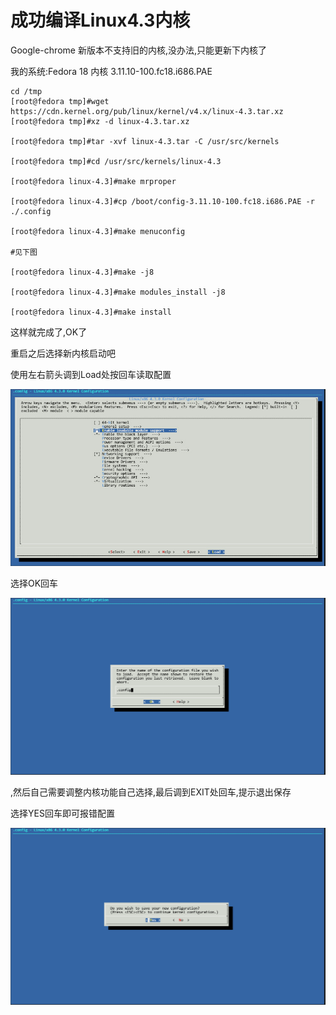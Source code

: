 # 成功编译Linux4.3内核  

Google-chrome 新版本不支持旧的内核,没办法,只能更新下内核了

我的系统:Fedora 18  内核 3.11.10-100.fc18.i686.PAE

```Shell
cd /tmp
[root@fedora tmp]#wget https://cdn.kernel.org/pub/linux/kernel/v4.x/linux-4.3.tar.xz
[root@fedora tmp]#xz -d linux-4.3.tar.xz

[root@fedora tmp]#tar -xvf linux-4.3.tar -C /usr/src/kernels

[root@fedora tmp]#cd /usr/src/kernels/linux-4.3

[root@fedora linux-4.3]#make mrproper

[root@fedora linux-4.3]#cp /boot/config-3.11.10-100.fc18.i686.PAE -r ./.config

[root@fedora linux-4.3]#make menuconfig

#见下图

[root@fedora linux-4.3]#make -j8

[root@fedora linux-4.3]#make modules_install -j8 

[root@fedora linux-4.3]#make install
```



这样就完成了,OK了

重启之后选择新内核启动吧


使用左右箭头调到Load处按回车读取配置

![image](https://raw.githubusercontent.com/shoukaiseki/blogdoc/master/Linux/%E6%88%90%E5%8A%9F%E7%BC%96%E8%AF%91Linux4.3%E5%86%85%E6%A0%B8/img/001.png)

选择OK回车

![image](https://raw.githubusercontent.com/shoukaiseki/blogdoc/master/Linux/%E6%88%90%E5%8A%9F%E7%BC%96%E8%AF%91Linux4.3%E5%86%85%E6%A0%B8/img/002.png)

,然后自己需要调整内核功能自己选择,最后调到EXIT处回车,提示退出保存

 选择YES回车即可报错配置

![image](https://raw.githubusercontent.com/shoukaiseki/blogdoc/master/Linux/%E6%88%90%E5%8A%9F%E7%BC%96%E8%AF%91Linux4.3%E5%86%85%E6%A0%B8/img/003.png)
 


